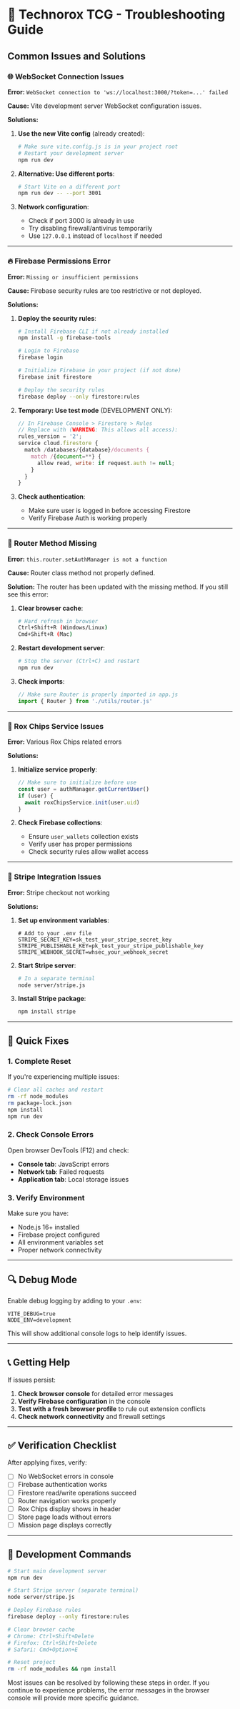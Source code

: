 # 🔧 Technorox TCG - Troubleshooting Guide

## Common Issues and Solutions

### 🌐 WebSocket Connection Issues

**Error:** `WebSocket connection to 'ws://localhost:3000/?token=...' failed`

**Cause:** Vite development server WebSocket configuration issues.

**Solutions:**

1. **Use the new Vite config** (already created):
   ```bash
   # Make sure vite.config.js is in your project root
   # Restart your development server
   npm run dev
   ```

2. **Alternative: Use different ports**:
   ```bash
   # Start Vite on a different port
   npm run dev -- --port 3001
   ```

3. **Network configuration**:
   - Check if port 3000 is already in use
   - Try disabling firewall/antivirus temporarily
   - Use `127.0.0.1` instead of `localhost` if needed

---

### 🔥 Firebase Permissions Error

**Error:** `Missing or insufficient permissions`

**Cause:** Firebase security rules are too restrictive or not deployed.

**Solutions:**

1. **Deploy the security rules**:
   ```bash
   # Install Firebase CLI if not already installed
   npm install -g firebase-tools
   
   # Login to Firebase
   firebase login
   
   # Initialize Firebase in your project (if not done)
   firebase init firestore
   
   # Deploy the security rules
   firebase deploy --only firestore:rules
   ```

2. **Temporary: Use test mode** (DEVELOPMENT ONLY):
   ```javascript
   // In Firebase Console > Firestore > Rules
   // Replace with (WARNING: This allows all access):
   rules_version = '2';
   service cloud.firestore {
     match /databases/{database}/documents {
       match /{document=**} {
         allow read, write: if request.auth != null;
       }
     }
   }
   ```

3. **Check authentication**:
   - Make sure user is logged in before accessing Firestore
   - Verify Firebase Auth is working properly

---

### 🔄 Router Method Missing

**Error:** `this.router.setAuthManager is not a function`

**Cause:** Router class method not properly defined.

**Solution:** The router has been updated with the missing method. If you still see this error:

1. **Clear browser cache**:
   ```bash
   # Hard refresh in browser
   Ctrl+Shift+R (Windows/Linux)
   Cmd+Shift+R (Mac)
   ```

2. **Restart development server**:
   ```bash
   # Stop the server (Ctrl+C) and restart
   npm run dev
   ```

3. **Check imports**:
   ```javascript
   // Make sure Router is properly imported in app.js
   import { Router } from './utils/router.js'
   ```

---

### 💎 Rox Chips Service Issues

**Error:** Various Rox Chips related errors

**Solutions:**

1. **Initialize service properly**:
   ```javascript
   // Make sure to initialize before use
   const user = authManager.getCurrentUser()
   if (user) {
     await roxChipsService.init(user.uid)
   }
   ```

2. **Check Firebase collections**:
   - Ensure `user_wallets` collection exists
   - Verify user has proper permissions
   - Check security rules allow wallet access

---

### 🛒 Stripe Integration Issues

**Error:** Stripe checkout not working

**Solutions:**

1. **Set up environment variables**:
   ```env
   # Add to your .env file
   STRIPE_SECRET_KEY=sk_test_your_stripe_secret_key
   STRIPE_PUBLISHABLE_KEY=pk_test_your_stripe_publishable_key
   STRIPE_WEBHOOK_SECRET=whsec_your_webhook_secret
   ```

2. **Start Stripe server**:
   ```bash
   # In a separate terminal
   node server/stripe.js
   ```

3. **Install Stripe package**:
   ```bash
   npm install stripe
   ```

---

## 🚀 Quick Fixes

### 1. Complete Reset
If you're experiencing multiple issues:

```bash
# Clear all caches and restart
rm -rf node_modules
rm package-lock.json
npm install
npm run dev
```

### 2. Check Console Errors
Open browser DevTools (F12) and check:
- **Console tab**: JavaScript errors
- **Network tab**: Failed requests
- **Application tab**: Local storage issues

### 3. Verify Environment
Make sure you have:
- Node.js 16+ installed
- Firebase project configured
- All environment variables set
- Proper network connectivity

---

## 🔍 Debug Mode

Enable debug logging by adding to your `.env`:
```env
VITE_DEBUG=true
NODE_ENV=development
```

This will show additional console logs to help identify issues.

---

## 📞 Getting Help

If issues persist:

1. **Check browser console** for detailed error messages
2. **Verify Firebase configuration** in the console
3. **Test with a fresh browser profile** to rule out extension conflicts
4. **Check network connectivity** and firewall settings

---

## ✅ Verification Checklist

After applying fixes, verify:

- [ ] No WebSocket errors in console
- [ ] Firebase authentication works
- [ ] Firestore read/write operations succeed
- [ ] Router navigation works properly
- [ ] Rox Chips display shows in header
- [ ] Store page loads without errors
- [ ] Mission page displays correctly

---

## 🔧 Development Commands

```bash
# Start main development server
npm run dev

# Start Stripe server (separate terminal)
node server/stripe.js

# Deploy Firebase rules
firebase deploy --only firestore:rules

# Clear browser cache
# Chrome: Ctrl+Shift+Delete
# Firefox: Ctrl+Shift+Delete
# Safari: Cmd+Option+E

# Reset project
rm -rf node_modules && npm install
```

Most issues can be resolved by following these steps in order. If you continue to experience problems, the error messages in the browser console will provide more specific guidance.
